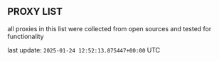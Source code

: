 ## PROXY LIST

all proxies in this list were collected from open sources and tested for functionality

last update: `2025-01-24 12:52:13.875447+00:00` UTC